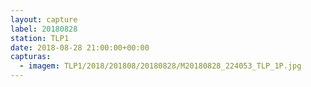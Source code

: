 ```yaml
---
layout: capture
label: 20180828
station: TLP1
date: 2018-08-28 21:00:00+00:00
capturas:
  - imagem: TLP1/2018/201808/20180828/M20180828_224053_TLP_1P.jpg
---
```

